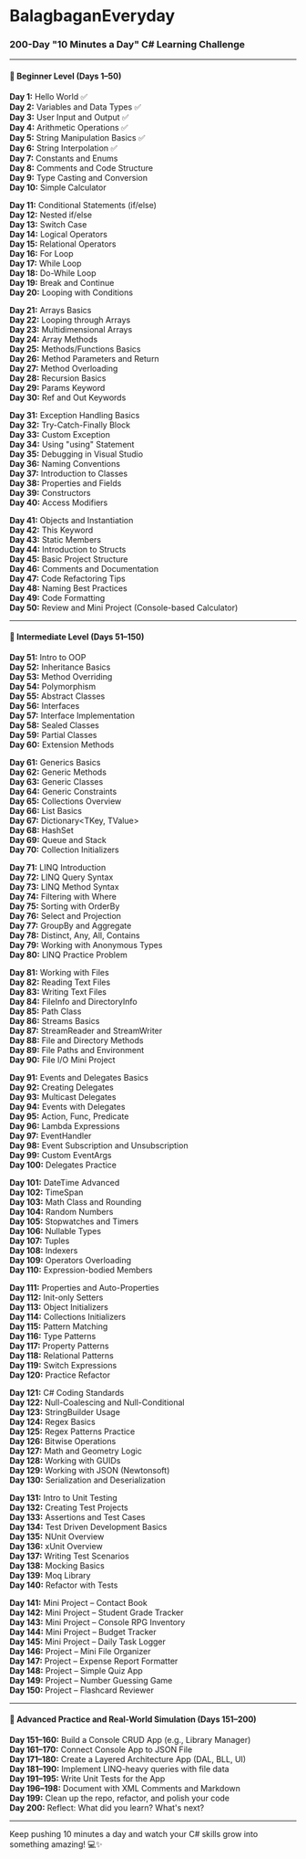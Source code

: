 # BalagbaganEveryday
### 200-Day "10 Minutes a Day" C# Learning Challenge

---

#### 🔰 **Beginner Level (Days 1–50)** 
 
**Day 1:** Hello World  ✅                                         
**Day 2:** Variables and Data Types  ✅                                           
**Day 3:** User Input and Output  ✅                                            
**Day 4:** Arithmetic Operations  ✅                                  
**Day 5:** String Manipulation Basics  ✅                                                                                    
**Day 6:** String Interpolation  ✅                      
**Day 7:** Constants and Enums       
**Day 8:** Comments and Code Structure  
**Day 9:** Type Casting and Conversion      
**Day 10:** Simple Calculator 

**Day 11:** Conditional Statements (if/else)  
**Day 12:** Nested if/else  
**Day 13:** Switch Case  
**Day 14:** Logical Operators  
**Day 15:** Relational Operators  
**Day 16:** For Loop  
**Day 17:** While Loop  
**Day 18:** Do-While Loop  
**Day 19:** Break and Continue  
**Day 20:** Looping with Conditions
 
**Day 21:** Arrays Basics  
**Day 22:** Looping through Arrays  
**Day 23:** Multidimensional Arrays  
**Day 24:** Array Methods  
**Day 25:** Methods/Functions Basics  
**Day 26:** Method Parameters and Return  
**Day 27:** Method Overloading  
**Day 28:** Recursion Basics  
**Day 29:** Params Keyword  
**Day 30:** Ref and Out Keywords

**Day 31:** Exception Handling Basics  
**Day 32:** Try-Catch-Finally Block  
**Day 33:** Custom Exception  
**Day 34:** Using "using" Statement  
**Day 35:** Debugging in Visual Studio  
**Day 36:** Naming Conventions  
**Day 37:** Introduction to Classes  
**Day 38:** Properties and Fields  
**Day 39:** Constructors  
**Day 40:** Access Modifiers

**Day 41:** Objects and Instantiation  
**Day 42:** This Keyword  
**Day 43:** Static Members  
**Day 44:** Introduction to Structs  
**Day 45:** Basic Project Structure  
**Day 46:** Comments and Documentation  
**Day 47:** Code Refactoring Tips  
**Day 48:** Naming Best Practices  
**Day 49:** Code Formatting  
**Day 50:** Review and Mini Project (Console-based Calculator)

---

#### 🧱 **Intermediate Level (Days 51–150)**

**Day 51:** Intro to OOP  
**Day 52:** Inheritance Basics  
**Day 53:** Method Overriding  
**Day 54:** Polymorphism  
**Day 55:** Abstract Classes  
**Day 56:** Interfaces  
**Day 57:** Interface Implementation  
**Day 58:** Sealed Classes  
**Day 59:** Partial Classes  
**Day 60:** Extension Methods

**Day 61:** Generics Basics  
**Day 62:** Generic Methods  
**Day 63:** Generic Classes  
**Day 64:** Generic Constraints  
**Day 65:** Collections Overview  
**Day 66:** List<T> Basics  
**Day 67:** Dictionary<TKey, TValue>  
**Day 68:** HashSet<T>  
**Day 69:** Queue<T> and Stack<T>  
**Day 70:** Collection Initializers

**Day 71:** LINQ Introduction  
**Day 72:** LINQ Query Syntax  
**Day 73:** LINQ Method Syntax  
**Day 74:** Filtering with Where  
**Day 75:** Sorting with OrderBy  
**Day 76:** Select and Projection  
**Day 77:** GroupBy and Aggregate  
**Day 78:** Distinct, Any, All, Contains  
**Day 79:** Working with Anonymous Types  
**Day 80:** LINQ Practice Problem

**Day 81:** Working with Files  
**Day 82:** Reading Text Files  
**Day 83:** Writing Text Files  
**Day 84:** FileInfo and DirectoryInfo  
**Day 85:** Path Class  
**Day 86:** Streams Basics  
**Day 87:** StreamReader and StreamWriter  
**Day 88:** File and Directory Methods  
**Day 89:** File Paths and Environment  
**Day 90:** File I/O Mini Project

**Day 91:** Events and Delegates Basics  
**Day 92:** Creating Delegates  
**Day 93:** Multicast Delegates  
**Day 94:** Events with Delegates  
**Day 95:** Action, Func, Predicate  
**Day 96:** Lambda Expressions  
**Day 97:** EventHandler<T>  
**Day 98:** Event Subscription and Unsubscription  
**Day 99:** Custom EventArgs  
**Day 100:** Delegates Practice

**Day 101:** DateTime Advanced  
**Day 102:** TimeSpan  
**Day 103:** Math Class and Rounding  
**Day 104:** Random Numbers  
**Day 105:** Stopwatches and Timers  
**Day 106:** Nullable Types  
**Day 107:** Tuples  
**Day 108:** Indexers  
**Day 109:** Operators Overloading  
**Day 110:** Expression-bodied Members

**Day 111:** Properties and Auto-Properties  
**Day 112:** Init-only Setters  
**Day 113:** Object Initializers  
**Day 114:** Collections Initializers  
**Day 115:** Pattern Matching  
**Day 116:** Type Patterns  
**Day 117:** Property Patterns  
**Day 118:** Relational Patterns  
**Day 119:** Switch Expressions  
**Day 120:** Practice Refactor

**Day 121:** C# Coding Standards  
**Day 122:** Null-Coalescing and Null-Conditional  
**Day 123:** StringBuilder Usage  
**Day 124:** Regex Basics  
**Day 125:** Regex Patterns Practice  
**Day 126:** Bitwise Operations  
**Day 127:** Math and Geometry Logic  
**Day 128:** Working with GUIDs  
**Day 129:** Working with JSON (Newtonsoft)  
**Day 130:** Serialization and Deserialization

**Day 131:** Intro to Unit Testing  
**Day 132:** Creating Test Projects  
**Day 133:** Assertions and Test Cases  
**Day 134:** Test Driven Development Basics  
**Day 135:** NUnit Overview  
**Day 136:** xUnit Overview  
**Day 137:** Writing Test Scenarios  
**Day 138:** Mocking Basics  
**Day 139:** Moq Library  
**Day 140:** Refactor with Tests

**Day 141:** Mini Project – Contact Book  
**Day 142:** Mini Project – Student Grade Tracker  
**Day 143:** Mini Project – Console RPG Inventory  
**Day 144:** Mini Project – Budget Tracker  
**Day 145:** Mini Project – Daily Task Logger  
**Day 146:** Project – Mini File Organizer  
**Day 147:** Project – Expense Report Formatter  
**Day 148:** Project – Simple Quiz App  
**Day 149:** Project – Number Guessing Game  
**Day 150:** Project – Flashcard Reviewer

---

#### 🚀 **Advanced Practice and Real-World Simulation (Days 151–200)**

**Day 151–160:** Build a Console CRUD App (e.g., Library Manager)  
**Day 161–170:** Connect Console App to JSON File  
**Day 171–180:** Create a Layered Architecture App (DAL, BLL, UI)  
**Day 181–190:** Implement LINQ-heavy queries with file data  
**Day 191–195:** Write Unit Tests for the App  
**Day 196–198:** Document with XML Comments and Markdown  
**Day 199:** Clean up the repo, refactor, and polish your code  
**Day 200:** Reflect: What did you learn? What's next?

---

Keep pushing 10 minutes a day and watch your C# skills grow into something amazing! 💻✨

